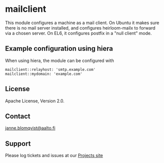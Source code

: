 mailclient
==========

This module configures a machine as a mail client. On Ubuntu it makes
sure there is no mail server installed, and configures heirloom-mailx
to forward via a chosen server. On EL6, it configures postfix in a
"null client" mode.

Example configuration using hiera
---------------------------------

When using hiera, the module can be configured with

    mailclient::relayhost: 'smtp.example.com'
    mailclient::mydomain: 'example.com'


License
-------

Apache License, Version 2.0.

Contact
-------

janne.blomqvist@aalto.fi

Support
-------

Please log tickets and issues at our
[Projects site](https://github.com/jabl/puppet-mailclient)
